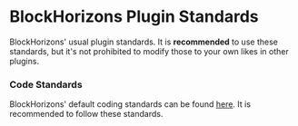 # BlockHorizons Plugin Standards
BlockHorizons' usual plugin standards. It is **recommended** to use these standards, but it's not prohibited to modify those to your own likes in other plugins.

### Code Standards
BlockHorizons' default coding standards can be found [here](https://github.com/BlockHorizons/BlockHorizons-Plugin-Standards/blob/master/CodeStandards.md). It is recommended to follow these standards.
